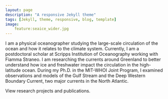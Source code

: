 ```yaml
---
layout: page
description: "A responsive Jekyll theme"
tags: [Jekyll, theme, responsive, blog, template]
image: 
    feature:seaice_wider.jpg
---
```

I am a physical oceanographer studying the large-scale circulation of the ocean and how it relates to the climate system. Currently, I am a postdoctoral scholar at Scripps Institution of Oceanography working with Fiamma Straneo. I am researching the currents around Greenland to better understand how ice and freshwater impact the circulation in the high-latitude ocean. During my Ph.D. in the MIT-WHOI Joint Program, I examined observations and models of the Gulf Stream and the Deep Western Boundary Current, two major currents in the North Atlantic.

View research projects and publications.
